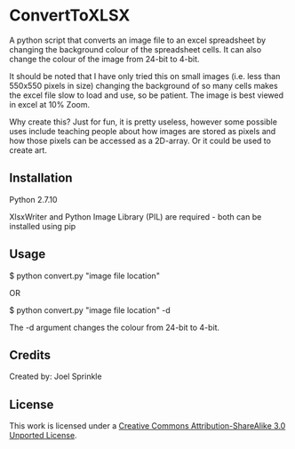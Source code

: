 # ConvertToXLSX

A python script that converts an image file to an excel spreadsheet by changing the background colour of the spreadsheet cells. It can also change the colour of the image from 24-bit to 4-bit.

It should be noted that I have only tried this on small images (i.e. less than 550x550 pixels in size) changing the background of so many cells makes the excel file slow to load and use, so be patient. The image is best viewed in excel at 10% Zoom.

Why create this? Just for fun, it is pretty useless, however some possible uses include teaching people about how images are stored as pixels and how those pixels can be accessed as a 2D-array. Or it could be used to create art.

## Installation

Python 2.7.10

XlsxWriter and Python Image Library (PIL) are required - both can be installed using pip

## Usage

$ python convert.py "image file location"

OR

$ python convert.py "image file location" -d

The -d argument changes the colour from 24-bit to 4-bit.

## Credits

Created by: Joel Sprinkle

## License

This work is licensed under a [Creative Commons Attribution-ShareAlike 3.0 Unported License](http://creativecommons.org/licenses/by-sa/3.0/).
